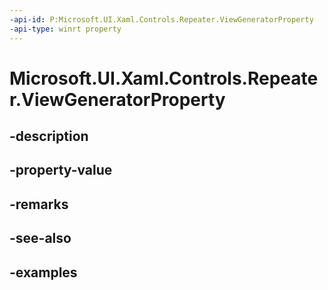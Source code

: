```yaml
---
-api-id: P:Microsoft.UI.Xaml.Controls.Repeater.ViewGeneratorProperty
-api-type: winrt property
---
```


<!-- Property syntax.
public DependencyProperty ViewGeneratorProperty { get; }
-->

# Microsoft.UI.Xaml.Controls.Repeater.ViewGeneratorProperty

## -description

## -property-value

## -remarks

## -see-also

## -examples

